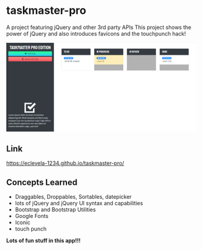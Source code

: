 # taskmaster-pro
A project featuring jQuery and other 3rd party APIs
This project shows the power of jQuery and also introduces favicons and the touchpunch hack!

![screenshot](./assets/images/screenshot.png)

## Link
https://eclevela-1234.github.io/taskmaster-pro/

## Concepts Learned
* Draggables, Droppables, Sortables, datepicker
* lots of jQuery and jQuery UI syntax and capabilities
* Bootstrap and Bootstrap Utilities
* Google Fonts
* Iconic
* touch punch

**Lots of fun stuff in this app!!!**
